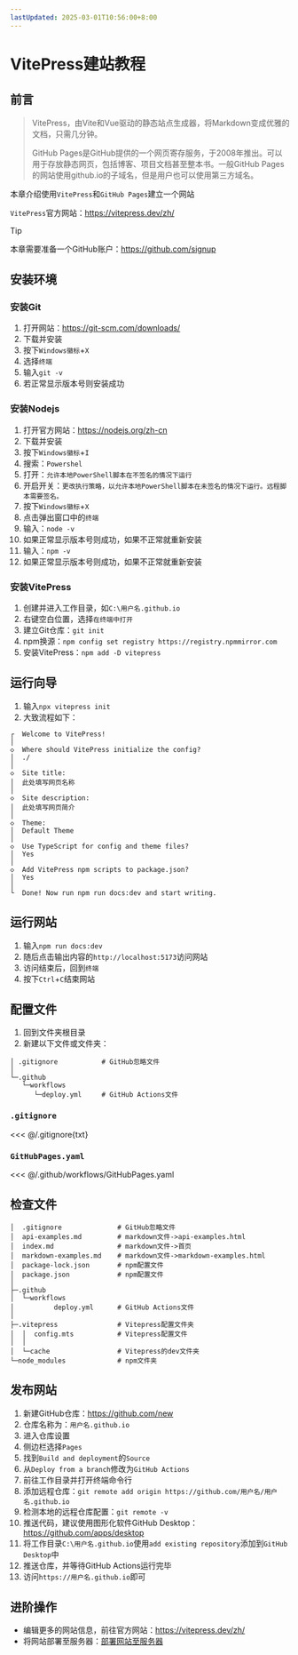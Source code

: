 ```yaml
---
lastUpdated: 2025-03-01T10:56:00+8:00
---
```


# VitePress建站教程

## 前言

> VitePress，由Vite和Vue驱动的静态站点生成器，将Markdown变成优雅的文档，只需几分钟。
>
> GitHub Pages是GitHub提供的一个网页寄存服务，于2008年推出。可以用于存放静态网页，包括博客、项目文档甚至整本书。一般GitHub Pages的网站使用github.io的子域名，但是用户也可以使用第三方域名。

本章介绍使用```VitePress```和```GitHub Pages```建立一个网站

```VitePress```官方网站：<https://vitepress.dev/zh/>

> [!TIP]
> 本章需要准备一个GitHub账户：<https://github.com/signup>

## 安装环境

### 安装Git

1. 打开网站：<https://git-scm.com/downloads/>
2. 下载并安装
3. 按下```Windows徽标```+```X```
4. 选择```终端```
5. 输入```git -v```
6. 若正常显示版本号则安装成功

### 安装Nodejs

1. 打开官方网站：<https://nodejs.org/zh-cn>
2. 下载并安装
3. 按下```Windows徽标```+```I```
4. 搜索：```Powershel```
5. 打开：```允许本地PowerShell脚本在不签名的情况下运行```
6. 开启开关：```更改执行策略，以允许本地PowerShell脚本在未签名的情况下运行。远程脚本需要签名。```
7. 按下```Windows徽标```+```X```
8. 点击弹出窗口中的```终端```
9. 输入：```node -v```
10. 如果正常显示版本号则成功，如果不正常就重新安装
11. 输入：```npm -v```
12. 如果正常显示版本号则成功，如果不正常就重新安装

### 安装VitePress

1. 创建并进入工作目录，如```C:\用户名.github.io```
2. 右键空白位置，选择```在终端中打开```
3. 建立Git仓库：```git init```
4. npm换源：```npm config set registry https://registry.npmmirror.com```
5. 安装VitePress：```npm add -D vitepress```

## 运行向导

1. 输入```npx vitepress init```
2. 大致流程如下：

```ansi{7,10}
┌  Welcome to VitePress!
│
◇  Where should VitePress initialize the config?
│  ./
│
◇  Site title:
│  此处填写网页名称
│
◇  Site description:
│  此处填写网页简介
│
◇  Theme:
│  Default Theme
│
◇  Use TypeScript for config and theme files?
│  Yes
│
◇  Add VitePress npm scripts to package.json?
│  Yes
│
└  Done! Now run npm run docs:dev and start writing.
```

## 运行网站

1. 输入```npm run docs:dev```
2. 随后点击输出内容的```http://localhost:5173```访问网站
3. 访问结束后，回到```终端```
4. 按下```Ctrl```+```C```结束网站

## 配置文件

1. 回到文件夹根目录
2. 新建以下文件或文件夹：

```ansi
│ .gitignore           # GitHub忽略文件
│
└─.github
   └─workflows
      └─deploy.yml     # GitHub Actions文件
```

### ```.gitignore```

<<< @/.gitignore{txt}

### ```GitHubPages.yaml```

<<< @/.github/workflows/GitHubPages.yaml

## 检查文件

```ansi
│  .gitignore              # GitHub忽略文件
│  api-examples.md         # markdown文件->api-examples.html
│  index.md                # markdown文件->首页
│  markdown-examples.md    # markdown文件->markdown-examples.html
│  package-lock.json       # npm配置文件
│  package.json            # npm配置文件
│
├─.github
│  └─workflows
│          deploy.yml      # GitHub Actions文件
│
├─.vitepress               # Vitepress配置文件夹
│  │  config.mts           # Vitepress配置文件
│  │
│  └─cache                 # Vitepress的dev文件夹
└─node_modules             # npm文件夹
```

## 发布网站

1. 新建GitHub仓库：<https://github.com/new>
2. 仓库名称为：```用户名.github.io```
3. 进入仓库设置
4. 侧边栏选择```Pages```
5. 找到```Build and deployment```的```Source```
6. 从```Deploy from a branch```修改为```GitHub Actions```
7. 前往工作目录并打开终端命令行
8. 添加远程仓库：```git remote add origin https://github.com/用户名/用户名.github.io```
9. 检测本地的远程仓库配置：```git remote -v```
10. 推送代码，建议使用图形化软件GitHub Desktop：<https://github.com/apps/desktop>
11. 将工作目录```C:\用户名.github.io```使用```add existing repository```添加到```GitHub Desktop```中
12. 推送仓库，并等待GitHub Actions运行完毕
13. 访问```https://用户名.github.io```即可

## 进阶操作

- 编辑更多的网站信息，前往官方网站：<https://vitepress.dev/zh/>
- 将网站部署至服务器：[部署网站至服务器](/WebsiteToServer/)
